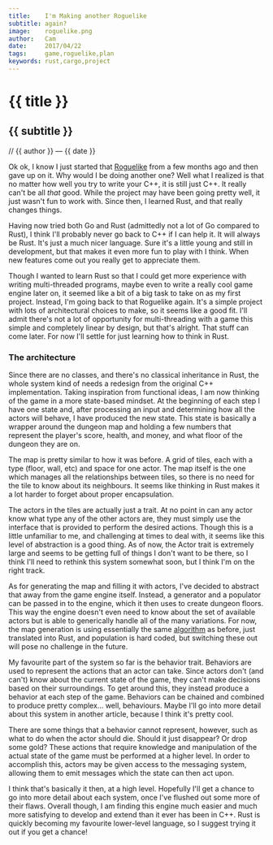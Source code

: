 ```yaml
---
title:    I'm Making another Roguelike
subtitle: again?
image:    roguelike.png
author:   Cam
date:     2017/04/22
tags:     game,roguelike,plan
keywords: rust,cargo,project
---
```

# {{ title }}
## {{ subtitle }}

// {{ author }} &mdash; {{ date }}

Ok ok, I know I just started that [Roguelike] from a few months ago and then
gave up on it. Why would I be doing another one? Well what I realized is that no
matter how well you try to write your C++, it is still just C++. It really can't
be all *that* good. While the project may have been going pretty well, it just
wasn't fun to work with. Since then, I learned Rust, and that really changes
things.

Having now tried both Go and Rust (admittedly not a lot of Go compared to Rust),
I think I'll probably never go back to C++ if I can help it. It will always be
Rust. It's just a much nicer language. Sure it's a little young and still in
development, but that makes it even more fun to play with I think. When new
features come out you really get to appreciate them.

Though I wanted to learn Rust so that I could get more experience with writing
multi-threaded programs, maybe even to write a really cool game engine later on,
it seemed like a bit of a big task to take on as my first project. Instead, I'm
going back to that Roguelike again. It's a simple project with lots of
architectural choices to make, so it seems like a good fit. I'll admit there's
not a lot of opportunity for multi-threading with a game this simple and
completely linear by design, but that's alright. That stuff can come later. For
now I'll settle for just learning how to think in Rust.

### The architecture

Since there are no classes, and there's no classical inheritance in Rust, the
whole system kind of needs a redesign from the original C++ implementation.
Taking inspiration from functional ideas, I am now thinking of the game in a
more state-based mindset. At the beginning of each step I have one state and,
after processing an input and determining how all the actors will behave, I have
produced the new state. This state is basically a wrapper around the dungeon map
and holding a few numbers that represent the player's score, health, and money,
and what floor of the dungeon they are on.

The map is pretty similar to how it was before. A grid of tiles, each with a
type (floor, wall, etc) and space for one actor. The map itself is the one which
manages all the relationships between tiles, so there is no need for the tile to
know about its neighbours. It seems like thinking in Rust makes it a lot harder
to forget about proper encapsulation.

The actors in the tiles are actually just a trait. At no point in can any actor
know what type any of the other actors are, they must simply use the interface
that is provided to perform the desired actions. Though this is a little
unfamiliar to me, and challenging at times to deal with, it seems like this
level of abstraction is a good thing. As of now, the Actor trait is extremely
large and seems to be getting full of things I don't want to be there, so I
think I'll need to rethink this system somewhat soon, but I think I'm on the
right track.

As for generating the map and filling it with actors, I've decided to abstract
that away from the game engine itself. Instead, a generator and a populator can
be passed in to the engine, which it then uses to create dungeon floors. This
way the engine doesn't even need to know about the set of available actors but
is able to generically handle all of the many variations. For now, the map
generation is using essentially the same [algorithm] as before, just translated
into Rust, and population is hard coded, but switching these out will pose no
challenge in the future.

My favourite part of the system so far is the behavior trait. Behaviors are used
to represent the actions that an actor can take. Since actors don't (and can't)
know about the current state of the game, they can't make decisions based on
their surroundings. To get around this, they instead produce a behavior at each
step of the game. Behaviors can be chained and combined to produce pretty
complex... well, behaviours. Maybe I'll go into more detail about this system in
another article, because I think it's pretty cool.

There are some things that a behavior cannot represent, however, such as what to
do when the actor should die. Should it just disappear? Or drop some gold? These
actions that require knowledge and manipulation of the actual state of the game
must be performed at a higher level. In order to accomplish this, actors may be
given access to the messaging system, allowing them to emit messages which the
state can then act upon.

I think that's basically it then, at a high level. Hopefully I'll get a chance
to go into more detail about each system, once I've flushed out some more of
their flaws. Overall though, I am finding this engine much easier and much more
satisfying to develop and extend than it ever has been in C++. Rust is quickly
becoming my favourite lower-level language, so I suggest trying it out if you
get a chance!

[repository]: https://github.com/oinkiguana/roguelike
[Roguelike]: /post/20170422
[algorithm]: /post/20170425
